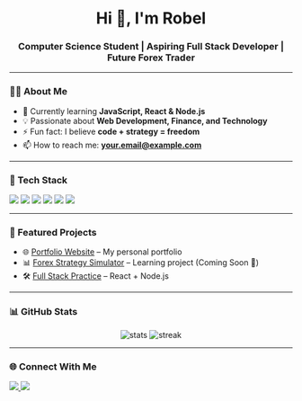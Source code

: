 <h1 align="center">Hi 👋, I'm Robel</h1>
<h3 align="center">Computer Science Student | Aspiring Full Stack Developer | Future Forex Trader</h3>

---

### 👨‍💻 About Me  
- 🌱 Currently learning **JavaScript, React & Node.js**  
- 💡 Passionate about **Web Development, Finance, and Technology**  
- ⚡ Fun fact: I believe **code + strategy = freedom**  
- 📫 How to reach me: **your.email@example.com**  

---

### 🚀 Tech Stack
<p align="left">
  <img src="https://img.shields.io/badge/HTML5-E34F26?style=for-the-badge&logo=html5&logoColor=white"/>
  <img src="https://img.shields.io/badge/CSS3-1572B6?style=for-the-badge&logo=css3&logoColor=white"/>
  <img src="https://img.shields.io/badge/JavaScript-F7DF1E?style=for-the-badge&logo=javascript&logoColor=black"/>
  <img src="https://img.shields.io/badge/React-20232A?style=for-the-badge&logo=react&logoColor=61DAFB"/>
  <img src="https://img.shields.io/badge/Node.js-43853D?style=for-the-badge&logo=node.js&logoColor=white"/>
  <img src="https://img.shields.io/badge/Python-3776AB?style=for-the-badge&logo=python&logoColor=white"/>
</p>

---

### 📌 Featured Projects
- 🌐 [Portfolio Website](https://github.com/YourUsername/portfolio) – My personal portfolio  
- 📊 [Forex Strategy Simulator](https://github.com/YourUsername/forex-sim) – Learning project (Coming Soon 🚀)  
- 🛠️ [Full Stack Practice](https://github.com/YourUsername/fullstack-practice) – React + Node.js  

---

### 📊 GitHub Stats
<p align="center">
  <img src="https://github-readme-stats.vercel.app/api?username=YourUsername&show_icons=true&theme=tokyonight" alt="stats" />
  <img src="https://github-readme-streak-stats.herokuapp.com/?user=YourUsername&theme=tokyonight" alt="streak" />
</p>

---

### 🌐 Connect With Me
<p align="left">
  <a href="https://linkedin.com/in/YourLinkedIn" target="blank">
    <img src="https://img.shields.io/badge/LinkedIn-0077B5?style=for-the-badge&logo=linkedin&logoColor=white"/>
  </a>
  <a href="mailto:your.email@example.com">
    <img src="https://img.shields.io/badge/Gmail-D14836?style=for-the-badge&logo=gmail&logoColor=white"/>
  </a>
</p>


<!--
**robel-tesfu/robel-tesfu** is a ✨ _special_ ✨ repository because its `README.md` (this file) appears on your GitHub profile.

Here are some ideas to get you started:

- 🔭 I’m currently working on ...
- 🌱 I’m currently learning ...
- 👯 I’m looking to collaborate on ...
- 🤔 I’m looking for help with ...
- 💬 Ask me about ...
- 📫 How to reach me: ...
- 😄 Pronouns: ...
- ⚡ Fun fact: ...
-->
